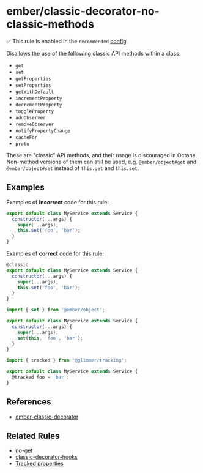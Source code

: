 # ember/classic-decorator-no-classic-methods

✅ This rule is enabled in the `recommended` [config](https://github.com/ember-cli/eslint-plugin-ember#-configurations).

<!-- end auto-generated rule header -->

Disallows the use of the following classic API methods within a class:

- `get`
- `set`
- `getProperties`
- `setProperties`
- `getWithDefault`
- `incrementProperty`
- `decrementProperty`
- `toggleProperty`
- `addObserver`
- `removeObserver`
- `notifyPropertyChange`
- `cacheFor`
- `proto`

These are "classic" API methods, and their usage is discouraged in Octane.
Non-method versions of them can still be used, e.g. `@ember/object#get` and
`@ember/object#set` instead of `this.get` and `this.set`.

## Examples

Examples of **incorrect** code for this rule:

```js
export default class MyService extends Service {
  constructor(...args) {
    super(...args);
    this.set('foo', 'bar');
  }
}
```

Examples of **correct** code for this rule:

```js
@classic
export default class MyService extends Service {
  constructor(...args) {
    super(...args);
    this.set('foo', 'bar');
  }
}
```

```js
import { set } from '@ember/object';

export default class MyService extends Service {
  constructor(...args) {
    super(...args);
    set(this, 'foo', 'bar');
  }
}
```

```js
import { tracked } from '@glimmer/tracking';

export default class MyService extends Service {
  @tracked foo = 'bar';
}
```

## References

- [ember-classic-decorator](https://github.com/pzuraq/ember-classic-decorator)

## Related Rules

- [no-get](no-get.md)
- [classic-decorator-hooks](classic-decorator-hooks.md)
- [Tracked properties](https://guides.emberjs.com/release/upgrading/current-edition/tracked-properties/)

